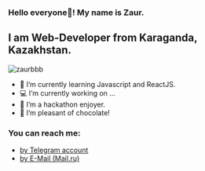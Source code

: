 ### Hello everyone👋! My name is Zaur.
## I am Web-Developer from Karaganda, Kazakhstan.

<p align="left"> <img src="https://komarev.com/ghpvc/?username=zaurbbb&label=Profile%20views&color=0e75b6&style=flat" alt="zaurbbb" /> </p>

- 🌱 I’m currently learning Javascript and ReactJS.
- 💻 I’m currently working on ...
- 🧿 I’m a hackathon enjoyer.
- 🍭 I’m pleasant of chocolate!

### You can reach me:
- <a href="https://t.me/lagmazavr" target="_blank">by Telegram account</a>
- <a href="mailto:zaurberdibekov@mail.ru" target="_blank">by E-Mail (Mail.ru)</a>
